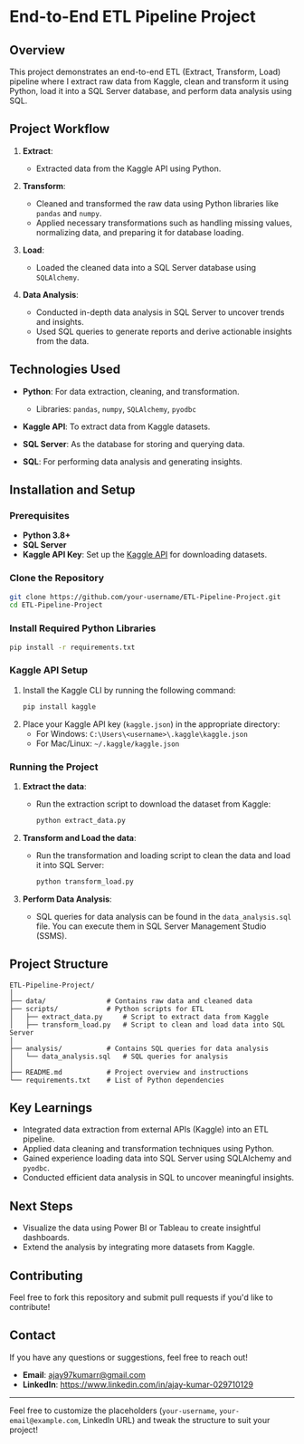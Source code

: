 # **End-to-End ETL Pipeline Project**

## **Overview**
This project demonstrates an end-to-end ETL (Extract, Transform, Load) pipeline where I extract raw data from Kaggle, clean and transform it using Python, load it into a SQL Server database, and perform data analysis using SQL.

## **Project Workflow**
1. **Extract**: 
   - Extracted data from the Kaggle API using Python.
   
2. **Transform**: 
   - Cleaned and transformed the raw data using Python libraries like `pandas` and `numpy`. 
   - Applied necessary transformations such as handling missing values, normalizing data, and preparing it for database loading.

3. **Load**: 
   - Loaded the cleaned data into a SQL Server database using `SQLAlchemy`.
   
4. **Data Analysis**: 
   - Conducted in-depth data analysis in SQL Server to uncover trends and insights.
   - Used SQL queries to generate reports and derive actionable insights from the data.

## **Technologies Used**
- **Python**: For data extraction, cleaning, and transformation.
  - Libraries: `pandas`, `numpy`, `SQLAlchemy`, `pyodbc`
  
- **Kaggle API**: To extract data from Kaggle datasets.

- **SQL Server**: As the database for storing and querying data.

- **SQL**: For performing data analysis and generating insights.

## **Installation and Setup**

### Prerequisites
- **Python 3.8+**
- **SQL Server**
- **Kaggle API Key**: Set up the [Kaggle API](https://www.kaggle.com/docs/api) for downloading datasets.

### Clone the Repository
```bash
git clone https://github.com/your-username/ETL-Pipeline-Project.git
cd ETL-Pipeline-Project
```

### Install Required Python Libraries
```bash
pip install -r requirements.txt
```

### Kaggle API Setup
1. Install the Kaggle CLI by running the following command:
   ```bash
   pip install kaggle
   ```
2. Place your Kaggle API key (`kaggle.json`) in the appropriate directory:
   - For Windows: `C:\Users\<username>\.kaggle\kaggle.json`
   - For Mac/Linux: `~/.kaggle/kaggle.json`

### Running the Project
1. **Extract the data**:
   - Run the extraction script to download the dataset from Kaggle:
     ```bash
     python extract_data.py
     ```

2. **Transform and Load the data**:
   - Run the transformation and loading script to clean the data and load it into SQL Server:
     ```bash
     python transform_load.py
     ```

3. **Perform Data Analysis**:
   - SQL queries for data analysis can be found in the `data_analysis.sql` file. You can execute them in SQL Server Management Studio (SSMS).

## **Project Structure**
```
ETL-Pipeline-Project/
│
├── data/               # Contains raw data and cleaned data
├── scripts/            # Python scripts for ETL
│   ├── extract_data.py     # Script to extract data from Kaggle
│   ├── transform_load.py   # Script to clean and load data into SQL Server
│
├── analysis/           # Contains SQL queries for data analysis
│   └── data_analysis.sql   # SQL queries for analysis
│
├── README.md           # Project overview and instructions
└── requirements.txt    # List of Python dependencies
```

## **Key Learnings**
- Integrated data extraction from external APIs (Kaggle) into an ETL pipeline.
- Applied data cleaning and transformation techniques using Python.
- Gained experience loading data into SQL Server using SQLAlchemy and `pyodbc`.
- Conducted efficient data analysis in SQL to uncover meaningful insights.

## **Next Steps**
- Visualize the data using Power BI or Tableau to create insightful dashboards.
- Extend the analysis by integrating more datasets from Kaggle.
  
## **Contributing**
Feel free to fork this repository and submit pull requests if you'd like to contribute!

## **Contact**
If you have any questions or suggestions, feel free to reach out!

- **Email**: ajay97kumarr@gmail.com
- **LinkedIn**: https://www.linkedin.com/in/ajay-kumar-029710129

---

Feel free to customize the placeholders (`your-username`, `your-email@example.com`, LinkedIn URL) and tweak the structure to suit your project!
